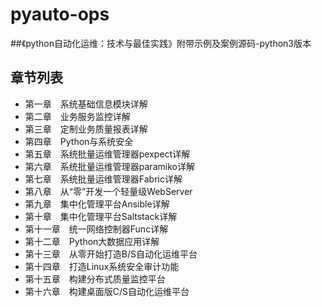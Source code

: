 # pyauto-ops
##《python自动化运维：技术与最佳实践》附带示例及案例源码-python3版本
## 章节列表

- 第一章　系统基础信息模块详解
- 第二章　业务服务监控详解
- 第三章　定制业务质量报表详解
- 第四章　Python与系统安全
- 第五章　系统批量运维管理器pexpect详解
- 第六章　系统批量运维管理器paramiko详解
- 第七章　系统批量运维管理器Fabric详解
- 第八章　从“零”开发一个轻量级WebServer
- 第九章　集中化管理平台Ansible详解
- 第十章　集中化管理平台Saltstack详解
- 第十一章　统一网络控制器Func详解
- 第十二章　Python大数据应用详解
- 第十三章　从零开始打造B/S自动化运维平台
- 第十四章　打造Linux系统安全审计功能
- 第十五章　构建分布式质量监控平台
- 第十六章　构建桌面版C/S自动化运维平台
